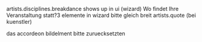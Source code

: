 artists.disciplines.breakdance shows up in ui (wizard)
Wo findet Ihre Veranstaltung statt?3 elemente in wizard bitte gleich breit
artists.quote (bei kuenstler)

das accordeon bildelment bitte zuruecksetzten